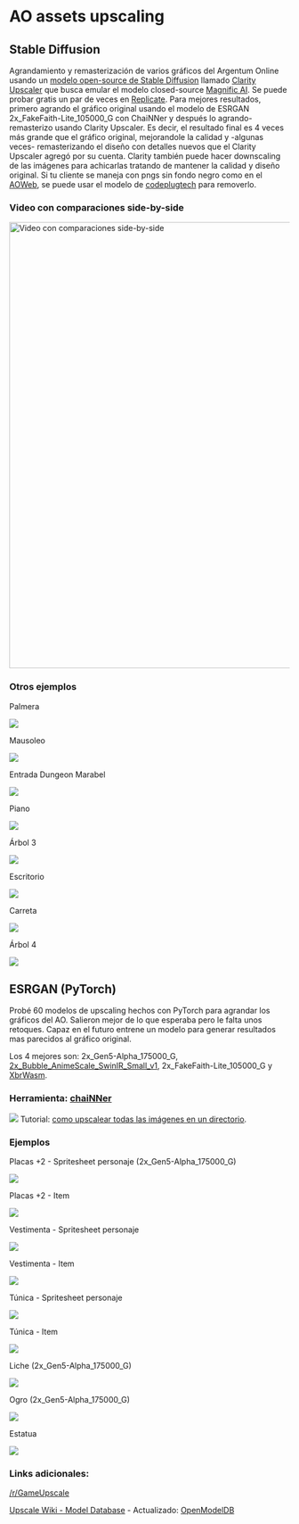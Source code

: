 # AO assets upscaling

## Stable Diffusion

Agrandamiento y remasterización de varios gráficos del Argentum Online usando un [modelo open-source de Stable Diffusion](https://old.reddit.com/r/StableDiffusion/comments/1bfnia0/magnific_ai_upscaler_has_been_reverse_enginered/) llamado [Clarity Upscaler](https://github.com/philz1337x/clarity-upscaler) que busca emular el modelo closed-source [Magnific AI](https://magnific.ai/). Se puede probar gratis un par de veces en [Replicate](https://replicate.com/philz1337x/clarity-upscaler). Para mejores resultados, primero agrando el gráfico original usando el modelo de ESRGAN 2x_FakeFaith-Lite_105000_G con ChaiNNer y después lo agrando-remasterizo usando Clarity Upscaler. Es decir, el resultado final es 4 veces más grande que el gráfico original, mejorandole la calidad y -algunas veces- remasterizando el diseño con detalles nuevos que el Clarity Upscaler agregó por su cuenta. Clarity también puede hacer downscaling de las imágenes para achicarlas tratando de mantener la calidad y diseño original. Si tu cliente se maneja con pngs sin fondo negro como en el [AOWeb](https://github.com/ominousg/ao-web-client), se puede usar el modelo de [codeplugtech](https://replicate.com/codeplugtech/background_remover) para removerlo.

### Video con comparaciones side-by-side

<a href="https://www.youtube.com/watch?v=T_enS5HZEQE" target="_blank">
 <img src="https://github.com/ominousg/ao-assets-upscaling/blob/main/upscaled_Stable_Diffusion/djinn_comparacion.png?raw=true" alt="Video con comparaciones side-by-side" width="800" />
</a>


### Otros ejemplos

Palmera

![](https://github.com/ominousg/ao-assets-upscaling/blob/main/upscaled_Stable_Diffusion/Palmera.png?raw=true)

Mausoleo

![](https://github.com/ominousg/ao-assets-upscaling/blob/main/upscaled_Stable_Diffusion/Mausoleo.png?raw=true)

Entrada Dungeon Marabel

![](https://github.com/ominousg/ao-assets-upscaling/blob/main/upscaled_Stable_Diffusion/Dungeon_Marabel.png?raw=true)

Piano

![](https://github.com/ominousg/ao-assets-upscaling/blob/main/upscaled_Stable_Diffusion/Piano.png?raw=true)

Árbol 3

![](https://github.com/ominousg/ao-assets-upscaling/blob/main/upscaled_Stable_Diffusion/Arbol_3.png?raw=true)

Escritorio

![](https://github.com/ominousg/ao-assets-upscaling/blob/main/upscaled_Stable_Diffusion/Escritorio.png?raw=true)

Carreta

![](https://github.com/ominousg/ao-assets-upscaling/blob/main/upscaled_Stable_Diffusion/Carreta.png?raw=true)

Árbol 4

![](https://github.com/ominousg/ao-assets-upscaling/blob/main/upscaled_Stable_Diffusion/Arbol_4.png?raw=true)


## ESRGAN (PyTorch)

Probé 60 modelos de upscaling hechos con PyTorch para agrandar los gráficos del AO. Salieron mejor de lo que esperaba pero le falta unos retoques. Capaz en el futuro entrene un modelo para generar resultados mas parecidos al gráfico original.

Los 4 mejores son: 2x_Gen5-Alpha_175000_G, [2x_Bubble_AnimeScale_SwinIR_Small_v1](https://github.com/Bubblemint864/AI-Models), 2x_FakeFaith-Lite_105000_G y [XbrWasm](https://www.maxlaumeister.com/xbr-wasm/).

### Herramienta: [chaiNNer](https://chainner.app/)

![](https://github.com/ominousg/ao-assets-upscaling/blob/main/upscaled_ESRGAN/ejemplo-chaiNNer.png?raw=true)
Tutorial: [como upscalear todas las imágenes en un directorio](https://youtu.be/FiB8kIgvzok?si=-lXvfUPSm-elB1ef&t=358).

### Ejemplos

Placas +2 - Spritesheet personaje (2x_Gen5-Alpha_175000_G)

![](https://github.com/ominousg/ao-assets-upscaling/blob/main/upscaled_ESRGAN/armadura-spritesheet-upscale.png?raw=true)

Placas +2 - Item

![](https://github.com/ominousg/ao-assets-upscaling/blob/main/upscaled_ESRGAN/armadura-item-upscale.png)

Vestimenta - Spritesheet personaje

![](https://github.com/ominousg/ao-assets-upscaling/blob/main/upscaled_ESRGAN/vestimenta-spritesheet-upscale.png?raw=true)

Vestimenta - Item

![](https://github.com/ominousg/ao-assets-upscaling/blob/main/upscaled_ESRGAN/vestimenta-item-upscale.png?raw=true)

Túnica - Spritesheet personaje

![](https://github.com/ominousg/ao-assets-upscaling/blob/main/upscaled_ESRGAN/tunica-spritesheet-upscale.png?raw=true)

Túnica - Item

![](https://github.com/ominousg/ao-assets-upscaling/blob/main/upscaled_ESRGAN/tunica-item-upscale.png?raw=true)

Liche (2x_Gen5-Alpha_175000_G)

![](https://github.com/ominousg/ao-assets-upscaling/blob/main/upscaled_ESRGAN/liche-upscale.png?raw=true)

Ogro (2x_Gen5-Alpha_175000_G)

![](https://github.com/ominousg/ao-assets-upscaling/blob/main/upscaled_ESRGAN/ogro-upscale.png?raw=true)

Estatua

![](https://github.com/ominousg/ao-assets-upscaling/blob/main/upscaled_ESRGAN/estatua-upscale.png?raw=true)



### Links adicionales:

[/r/GameUpscale](https://old.reddit.com/r/GameUpscale/)

[Upscale Wiki - Model Database](https://upscale.wiki/wiki/Model_Database) - Actualizado: [OpenModelDB](https://openmodeldb.info/)
